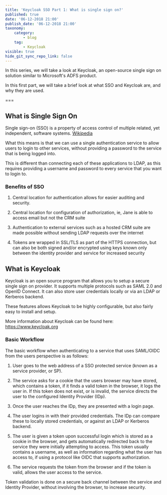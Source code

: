 ```yaml
---
title: 'Keycloak SSO Part 1: What is single sign on?'
published: true
date: '06-12-2018 21:00'
publish_date: '06-12-2018 21:00'
taxonomy:
    category:
        - blog
    tag:
        - Keycloak
visible: true
hide_git_sync_repo_link: false
---
```


In this series, we will take a look at Keycloak, an open-source single sign on solution similar to Microsoft's ADFS product.

In this first part, we will take a brief look at what SSO and Keycloak are, and why they are used.

===

## What is Single Sign On

Single sign-on (SSO) is a property of access control of multiple related, yet independent, software systems. [Wikipedia](https://en.m.wikipedia.org/wiki/Single_sign-on)

What this means is that we can use a single authentication service to allow users to login to other services, without providing a password to the service that is being logged into.

This is different than connecting each of these applications to LDAP, as this requires providing a username and password to every service that you want to login to.

### Benefits of SSO

1. Central location for authentication allows for easier auditing and security.

2. Central location for configuration of authorization, ie, Jane is able to access email but not the CRM suite

3. Authentication to external services such as a hosted CRM suite are made possible without sending LDAP requests over the internet

4. Tokens are wrapped in SSL/TLS as part of the HTTPS connection, but can also be both signed and/or encrypted using keys known only between the identity provider and service for increased security

## What is Keycloak

Keycloak is an open source program that allows you to setup a secure single sign on provider. It supports multiple protocols such as SAML 2.0 and OpenID Connect. It can also store user credentials locally or via an LDAP or Kerberos backend.

These features allows Keycloak to be highly configurable, but also fairly easy to install and setup.

More information about Keycloak can be found here: https://www.keycloak.org

### Basic Workflow

The basic workflow when authenticating to a service that uses SAML/OIDC from the users perspective is as follows:

1. User goes to the web address of a SSO protected service (known as a service provider, or SP).

2. The service asks for a cookie that the users browser may have stored, which contains a token, if it finds a valid token in the browser, it logs the user in. If this token does not exist, or is invalid, the service directs the user to the configured Identity Provider (IDp).

3. Once the user reaches the IDp, they are presented with a login page.

4. The user logins in with their provided credentials. The IDp can compare these to locally stored credentials, or against an LDAP or Kerberos backend.

5. The user is given a token upon successful login which is stored as a cookie in the browser, and gets automatically redirected back to the service they were initially attempting to access. This token usually contains a username, as well as information regarding what the user has access to, if using a protocol like OIDC that supports authorization.

6. The service requests the token from the browser and if the token is valid, allows the user access to the service.

Token validation is done on a secure back channel between the service and Identity Provider, without involving the browser, to increase security.